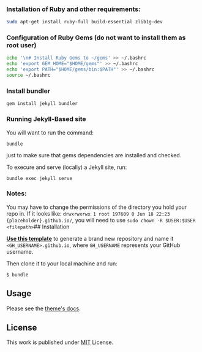 
### Installation of Ruby and other requirements:
```bash
sudo apt-get install ruby-full build-essential zlib1g-dev
```
### Configuration of Ruby Gems (do not want to install them as root user)
```bash
echo '\n# Install Ruby Gems to ~/gems' >> ~/.bashrc
echo 'export GEM_HOME="$HOME/gems"' >> ~/.bashrc
echo 'export PATH="$HOME/gems/bin:$PATH"' >> ~/.bashrc
source ~/.bashrc
```
### Install bundler
```shell
gem install jekyll bundler
```
### Running Jekyll-Based site
 You will want to run the command:
 ```shell
 bundle
 ```
 just to make sure that gems dependencies are installed and checked.

 To execure and serve (locally) a Jekyll site, run:
 ```shell
 bundle exec jekyll serve
 ```

 ### Notes:

 You may have to change the permissions of the directory you hold your repo in.
 If it looks like: `drwxrwxrwx 1 root 197609 0 Jun 18 22:23 {placeholder}.github.io/`, you will need to use `sudo chown -R $USER:$USER <filepath>`## Installation

[**Use this template**][use-template] to generate a brand new repository and name it `<GH_USERNAME>.github.io`, where `GH_USERNAME` represents your GitHub username.

Then clone it to your local machine and run:

```
$ bundle
```

## Usage

Please see the [theme's docs](https://github.com/cotes2020/jekyll-theme-chirpy#documentation).

## License

This work is published under [MIT][mit] License.

[gem]: https://rubygems.org/gems/jekyll-theme-chirpy
[chirpy]: https://github.com/cotes2020/jekyll-theme-chirpy/
[use-template]: https://github.com/cotes2020/chirpy-starter/generate
[CD]: https://en.wikipedia.org/wiki/Continuous_deployment
[mit]: https://github.com/cotes2020/chirpy-starter/blob/master/LICENSE
